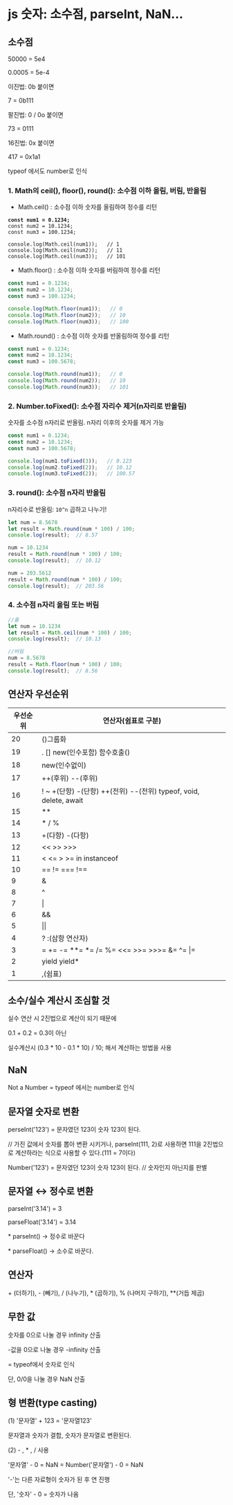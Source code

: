 # js 숫자: 소수점, parseInt, NaN...

## 소수점

50000 = 5e4

0.0005 = 5e-4

이진법: 0b 붙이면

7 = 0b111

팔진법: 0 / 0o 붙이면

73 = 0111

16진법: 0x 붙이면

417 = 0x1a1

typeof 에서도 number로 인식

### 1. Math의 ceil(), floor(), round(): 소수점 이하 올림, 버림, 반올림 <a href="#1-math-ceil-floor-round" id="1-math-ceil-floor-round"></a>

* Math.ceil() : 소수점 이하 숫자를 올림하여 정수를 리턴

<pre class="language-javascript"><code class="lang-javascript"><strong>const num1 = 0.1234;
</strong>const num2 = 10.1234;
const num3 = 100.1234;

console.log(Math.ceil(num1));   // 1
console.log(Math.ceil(num2));   // 11
console.log(Math.ceil(num3));   // 101</code></pre>

* Math.floor() : 소수점 이하 숫자를 버림하여 정수를 리턴

```javascript
const num1 = 0.1234;
const num2 = 10.1234;
const num3 = 100.1234;

console.log(Math.floor(num1));   // 0
console.log(Math.floor(num2));   // 10
console.log(Math.floor(num3));   // 100
```

* Math.round() : 소수점 이하 숫자를 반올림하여 정수를 리턴

```javascript
const num1 = 0.1234;
const num2 = 10.1234;
const num3 = 100.5678;

console.log(Math.round(num1));   // 0
console.log(Math.round(num2));   // 10
console.log(Math.round(num3));   // 101
```

### 2. Number.toFixed(): 소수점 자리수 제거(n자리로 반올림) <a href="#2-numbertofixed-n" id="2-numbertofixed-n"></a>

숫자를 소수점 n자리로 반올림. n자리 이후의 숫자를 제거 가능

```javascript
const num1 = 0.1234;
const num2 = 10.1234;
const num3 = 100.5678;

console.log(num1.toFixed(3));   // 0.123
console.log(num2.toFixed(2));   // 10.12
console.log(num3.toFixed(2));   // 100.57
```

### 3. round(): 소수점 n자리 반올림 <a href="#3-round-n" id="3-round-n"></a>

n자리수로 반올림: `10^n` 곱하고 나누기!

```javascript
let num = 8.5678
let result = Math.round(num * 100) / 100;
console.log(result);  // 8.57

num = 10.1234
result = Math.round(num * 100) / 100;
console.log(result);  // 10.12

num = 203.5612
result = Math.round(num * 100) / 100;
console.log(result);  // 203.56
```

### 4. 소수점 n자리 올림 또는 버림 <a href="#4-n" id="4-n"></a>

```javascript
//올
let num = 10.1234
let result = Math.ceil(num * 100) / 100;
console.log(result);  // 10.13

//버림
num = 8.5678
result = Math.floor(num * 100) / 100;
console.log(result);  // 8.56
```

## 연산자 우선순위

| 우선순위 | 연산자(쉼표로 구분)                                                |
| ---- | ---------------------------------------------------------- |
| 20   | ()그룹화                                                      |
| 19   | . \[] new(인수포함) 함수호출()                                     |
| 18   | new(인수없이)                                                  |
| 17   | ++(후위) --(후위)                                              |
| 16   | ! \~ +(단항) -(단항) ++(전위) --(전위) typeof, void, delete, await |
| 15   | \*\*                                                       |
| 14   | \*  /  %                                                   |
| 13   | +(다항)  -(다항)                                               |
| 12   | <<  >>  >>>                                                |
| 11   | <  <=  >  >=  in  instanceof                               |
| 10   | ==  !=  ===  !==                                           |
| 9    | &                                                          |
| 8    | ^                                                          |
| 7    | \|                                                         |
| 6    | &&                                                         |
| 5    | \|\|                                                       |
| 4    | ? :(삼항 연산자)                                                |
| 3    | =  +=  -=  \*\*=  \*=  /=  %=  <<=  >>=  >>>=  &=  ^=  \|= |
| 2    | yield  yield\*                                             |
| 1    | ,(쉼표)                                                      |

## 소수/실수 계산시 조심할 것

실수 연산 시 2진법으로 계산이 되기 때문에&#x20;

0.1 + 0.2 = 0.3이 아닌

실수계산시 (0.3 \* 10 - 0.1 \* 10) / 10; 해서 계산하는 방법을 사용

## NaN

Not a Number = typeof 에서는 number로 인식

## 문자열 숫자로 변환

perseInt('123') = 문자였던 123이 숫자 123이 된다.&#x20;

// 가진 값에서 숫자를 뽑아 변환 시키거나, parseInt(111, 2)로 사용하면 111을 2진법으로 계산하라는 식으로 사용할 수 있다.(111 = 7이다)

Number('123') = 문자였던 123이 숫자 123이 된다. // 숫자인지 아닌지를 판별

## 문자열 ↔ 정수로 변환

parseInt('3.14') = 3&#x20;

parseFloat('3.14') = 3.14&#x20;

\* parseInt() → 정수로 바꾼다

\* parseFloat() → 소수로 바꾼다.

## 연산자

\+ (더하기), - (빼기), / (나누기), \* (곱하기), % (나머지 구하기), \*\*(거듭 제곱)

## 무한 값

숫자를 0으로 나눌 경우 infinity 산출&#x20;

\-값을 0으로 나눌 경우 -infinity 산출&#x20;

\= typeof에서 숫자로 인식&#x20;

단, 0/0을 나눌 경우 NaN 산출

## 형 변환(type casting)

(1) '문자열' + 123 = '문자열123'

문자열과 숫자가 결합, 숫자가 문자열로 변환된다.

(2) - , \* , / 사용

'문자열' - 0 = NaN = Number('문자열') - 0 = NaN&#x20;

'-'는 다른 자료형이 숫자가 된 후 연 진행

단, '숫자' - 0 = 숫자가 나옴
